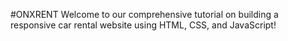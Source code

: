 #ONXRENT
Welcome to our comprehensive tutorial on building a responsive car rental website using HTML, CSS, and JavaScript!
